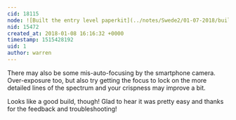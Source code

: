 ```yaml
---
cid: 18115
node: ![Built the entry level paperkit](../notes/Swede2/01-07-2018/built-the-entry-level-paperkit)
nid: 15472
created_at: 2018-01-08 16:16:32 +0000
timestamp: 1515428192
uid: 1
author: warren
---
```


There may also be some mis-auto-focusing by the smartphone camera. Over-exposure too, but also try getting the focus to lock on the more detailed lines of the spectrum and your crispness may improve a bit. 

Looks like a good build, though! Glad to hear it was pretty easy and thanks for the feedback and troubleshooting!